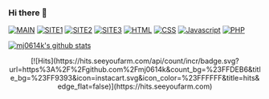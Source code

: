 ### Hi there 👋

<p>
  <a href="https://mj0614k.github.io/codingclass/index.html"><img alt="MAIN" src="https://img.shields.io/badge/MAIN-E34F26?logo=Gradle&logoColor=white"></a>
  <a href="#"><img alt="SITE1" src="https://img.shields.io/badge/SITE1-1572B6?logo=Aseprite&logoColor=white"></a>
  <a href="#"><img alt="SITE2" src="https://img.shields.io/badge/SITE2-A8B9CC?logo=Badoo&logoColor=white"></a>
  <a href="#"><img alt="SITE3" src="https://custom-icon-badges.herokuapp.com/badge/SITE3-9C033A.svg?logo=Baidu&logoColor=white"></a>
  <a href="#"><img alt="HTML" src="https://img.shields.io/badge/HTML-000?logo=Ello&logoColor=white"></a>
  <a href="#"><img alt="CSS" src="https://img.shields.io/badge/CSS-339933?logo=Franprix&logoColor=white"></a>
  <a href="#"><img alt="Javascript" src="https://img.shields.io/badge/JAVASCRIPT-3178C6?logo=Ghostery&logoColor=white"></a>
  <a href="#"><img alt="PHP" src="https://img.shields.io/badge/PHP-777BB4?logo=Bitrise&logoColor=white"></a>
</p>

  [![mj0614k's github stats](https://github-readme-stats.vercel.app/api?username=mj0614k)](https://github.com/anuraghazra/github-readme-stats)

<div align=center>
  [![Hits](https://hits.seeyoufarm.com/api/count/incr/badge.svg?url=https%3A%2F%2Fgithub.com%2Fmj0614k&count_bg=%23FFDEB6&title_bg=%23FF9393&icon=instacart.svg&icon_color=%23FFFFFF&title=hits&edge_flat=false)](https://hits.seeyoufarm.com)
</div>

